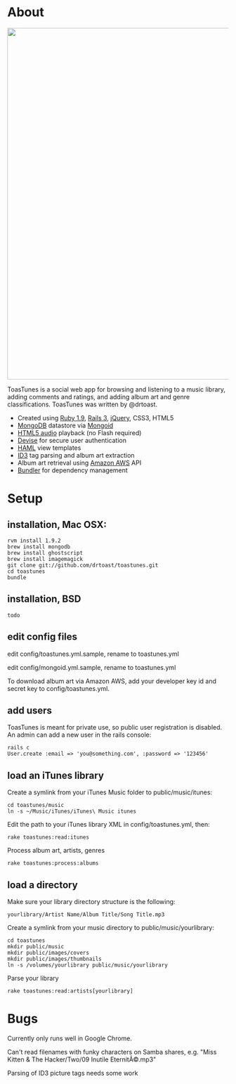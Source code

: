 # About

<img width="800" src="http://music.drtoast.com/files/images/sc/toastunes_screenshot.png">

ToasTunes is a social web app for browsing and listening to a music library, adding comments and ratings, and adding album art and genre classifications. ToasTunes was written by @drtoast.

* Created using [Ruby 1.9](http://www.ruby-lang.org/), [Rails 3](http://rubyonrails.org/), [jQuery](http://jquery.com/), CSS3, HTML5
* [MongoDB](http://www.mongodb.org/) datastore via [Mongoid](http://mongoid.org)
* [HTML5 audio](http://diveintohtml5.org/) playback (no Flash required)
* [Devise](https://github.com/plataformatec/devise) for secure user authentication
* [HAML](http://haml-lang.com/) view templates
* [ID3](https://github.com/moumar/ruby-mp3info) tag parsing and album art extraction
* Album art retrieval using [Amazon AWS](http://aws.amazon.com/) API
* [Bundler](http://gembundler.com/) for dependency management

# Setup

## installation, Mac OSX:

    rvm install 1.9.2
    brew install mongodb
    brew install ghostscript
    brew install imagemagick
    git clone git://github.com/drtoast/toastunes.git
    cd toastunes
    bundle
    
## installation, BSD

    todo

## edit config files

edit config/toastunes.yml.sample, rename to toastunes.yml

edit config/mongoid.yml.sample, rename to toastunes.yml

To download album art via Amazon AWS, add your developer key id and secret key to config/toastunes.yml.

## add users

ToasTunes is meant for private use, so public user registration is disabled.  An admin can add a new user in the rails console:

    rails c
    User.create :email => 'you@something.com', :password => '123456'

## load an iTunes library

Create a symlink from your iTunes Music folder to public/music/itunes:

    cd toastunes/music
    ln -s ~/Music/iTunes/iTunes\ Music itunes

Edit the path to your iTunes library XML in config/toastunes.yml, then:

    rake toastunes:read:itunes
    
Process album art, artists, genres

    rake toastunes:process:albums

## load a directory

Make sure your library directory structure is the following:

    yourlibrary/Artist Name/Album Title/Song Title.mp3

Create a symlink from your music directory to public/music/yourlibrary:

    cd toastunes
    mkdir public/music
    mkdir public/images/covers
    mkdir public/images/thumbnails
    ln -s /volumes/yourlibrary public/music/yourlibrary

Parse your library

    rake toastunes:read:artists[yourlibrary]


# Bugs

Currently only runs well in Google Chrome.

Can't read filenames with funky characters on Samba shares, e.g. "Miss Kitten & The Hacker/Two/09 Inutile EternitÃ©.mp3"

Parsing of ID3 picture tags needs some work
